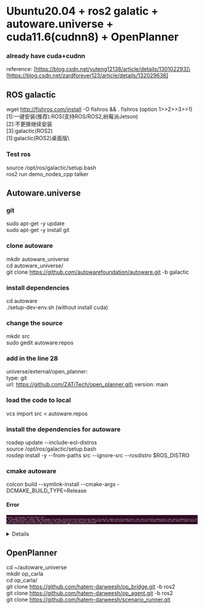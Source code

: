 # Ubuntu20.04 + ros2 galatic + autoware.universe + cuda11.6(cudnn8) + OpenPlanner

### already have cuda+cudnn 
reference: [https://blog.csdn.net/yuteng12138/article/details/130102293]\
[https://blog.csdn.net/zardforever123/article/details/132029636]



## ROS galactic
wget http://fishros.com/install -O fishros && . fishros (option 1>>2>>3>>1)\
  [1]:一键安装(推荐):ROS(支持ROS/ROS2,树莓派Jetson)\
  [2]:不更换继续安装\
  [3]:galactic(ROS2)\
  [1]:galactic(ROS2)桌面版\

### Test ros
source /opt/ros/galactic/setup.bash\
ros2 run demo_nodes_cpp talker

## Autoware.universe
### git
sudo apt-get -y update\
sudo apt-get -y install git

### clone autoware
mkdir autoware_universe \
cd autoware_universe/ \
git clone https://github.com/autowarefoundation/autoware.git -b galactic  

### install dependencies
cd autoware\
./setup-dev-env.sh (without install cuda)

### change the source
mkdir src\
sudo gedit autoware.repos
### add in the line 28
universe/external/open_planner:\
    type: git\
    url: https://github.com/ZATiTech/open_planner.git\
    version: main

### load the code to local
vcs import src < autoware.repos

### install the dependencies for autoware
rosdep update --include-eol-distros \
source /opt/ros/galactic/setup.bash \
rosdep install -y --from-paths src --ignore-src --rosdistro $ROS_DISTRO

### cmake autoware
colcon build --symlink-install --cmake-args -DCMAKE_BUILD_TYPE=Release

#### Error 
![end error image](https://github.com/ningdian112/jiaocheng/blob/main/240228/image/Screenshot%20from%202024-02-28%2016-29-46.png)

<details>

##### 1. colcon build --symlink-install --cmake-args -DCMAKE_BUILD_TYPE=Relse --packages-select tvm_utility

   error:
   Starting >>> tvm_utility
--- stderr: tvm_utility                              
CMake Warning at tvm_utility-extras.cmake:58 (message):
  Skipped download for yolo_v2_tiny (enable by setting DOWNLOAD_ARTIFACTS)
Call Stack (most recent call first):
  CMakeLists.txt:53 (get_neural_network)


CMake Warning at CMakeLists.txt:90 (message):
  No model is generated for
  /home/ning/Desktop/autoware_universe/autoware/src/universe/autoware.universe/common/tvm_utility/test/yolo_v2_tiny,
  skipping test


---
Finished <<< tvm_utility [1.82s]

Summary: 1 package finished [10.6s]
  1 package had stderr output: tvm_utility

solution: change source to [https://github.com/autowarefoundation/modelzoo/tree/c5bfb713b7d82b77ebacccd46a0f5aacd545ec81/perception/camera_obstacle_detection/yolo_v2_tiny/tensorflow_fp32_coco/model_files]


</details>

## OpenPlanner 
cd ~/autoware_universe \
mkdir op_carla \
cd op_carla/ \
git clone https://github.com/hatem-darweesh/op_bridge.git -b ros2 \
git clone https://github.com/hatem-darweesh/op_agent.git -b ros2 \
git clone https://github.com/hatem-darweesh/scenario_runner.git 




